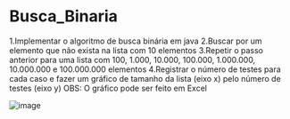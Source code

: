 # Busca_Binaria

1.Implementar o algoritmo de busca binária em java
2.Buscar por um elemento que não exista na lista com 10 elementos
3.Repetir o passo anterior para uma lista com 100, 1.000, 10.000, 100.000, 1.000.000, 10.000.000 e 100.000.000 elementos
4.Registrar o número de testes para cada caso e fazer um gráfico de tamanho da lista (eixo x) pelo número de testes (eixo y) 
OBS: O gráfico pode ser feito em Excel 

![image](https://github.com/user-attachments/assets/19e38587-cbf4-4caf-ba80-d724dd8a399b)
